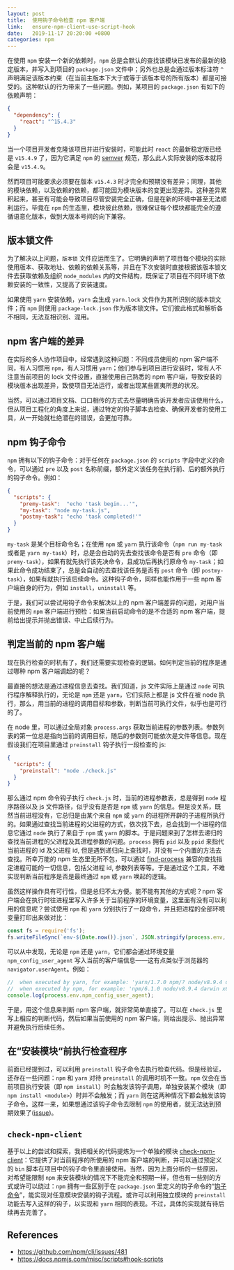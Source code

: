 ```yaml
---
layout: post
title:  使用钩子命令检查 npm 客户端
link:   ensure-npm-client-use-script-hook
date:   2019-11-17 20:20:00 +0800
categories: npm
---
```


在使用 `npm` 安装一个新的依赖时，`npm` 总是会默认的查找该模块已发布的最新的稳定版本，并写入到项目的 `package.json` 文件中；另外也总是会通过版本标注符 `^` 声明满足该版本约束（在当前主版本下大于或等于该版本号的所有版本）都是可接受的。这种默认的行为带来了一些问题。例如，某项目的 `package.json` 有如下的依赖声明：

```json
{
  "dependency": {
    "react": "^15.4.3"
  }
}
```

当一个项目开发者克隆该项目并进行安装时，可能此时 `react` 的最新稳定版已经是 `v15.4.9` 了，因为它满足 `npm` 的 [semver](https://docs.npmjs.com/misc/semver) 规范，那么此人实际安装的版本就将会是 `v15.4.9`。

然而项目可能要求必须要在版本 `v15.4.3` 时才完全和预期没有差异；同理，其他的模块依赖，以及依赖的依赖，都可能因为模块版本的变更出现差异。这种差异累积起来，甚至有可能会导致项目尽管安装完全正确，但是在新的环境中甚至无法顺利运行。毕竟在 `npm` 的生态里，模块彼此依赖，很难保证每个模块都能完全的遵循语意化版本，做到大版本号间的向下兼容。

## 版本锁文件

为了解决以上问题，`版本锁` 文件应运而生了。它明确的声明了项目每个模块的实际使用版本、获取地址、依赖的依赖关系等，并且在下次安装时直接根据该版本锁文件去获取依赖及组织 `node_modules` 内的文件结构，既保证了项目在不同环境下依赖安装的一致性，又提高了安装速度。

如果使用 `yarn` 安装依赖，`yarn` 会生成 `yarn.lock` 文件作为其所识别的版本锁文件；而 `npm` 则使用 `package-lock.json` 作为版本锁文件。它们彼此格式和解析各不相同，无法互相识别、混用。

## npm 客户端的差异

在实际的多人协作项目中，经常遇到这种问题：不同成员使用的 npm 客户端不同，有人习惯用 `npm`，有人习惯用 `yarn`；他们参与到项目进行安装时，常有人不注意当前项目的 lock 文件设置，直接使用自己熟悉的 npm 客户端，导致安装的模块版本出现差异，致使项目无法运行，或者出现某些匪夷所思的状况。

当然，可以通过项目文档、口口相传的方式去尽量明确告诉开发者应该使用什么，但从项目工程化的角度上来说，通过特定的钩子脚本去检查、确保开发者的使用工具，从一开始就杜绝潜在的错误，会更加可靠。

## npm 钩子命令

`npm` 拥有以下的钩子命令：对于任何在 `package.json` 的 `scripts` 字段中定义的命令，可以通过 `pre` 以及 `post` 名称前缀，额外定义该任务在执行前、后的额外执行的钩子命令。例如：

```json
{
  "scripts": {
    "premy-task":  "echo 'task begin...'",
    "my-task": "node my-task.js",
    "postmy-task": "echo 'task completed!'"
  }
}
```

`my-task` 是某个目标命令名；在使用 `npm` 或 `yarn` 执行该命令（`npm run my-task` 或者是 `yarn my-task`）时，总是会自动的先去查找该命令是否有 `pre` 命令（即 `premy-task`），如果有就先执行该先决命令，且成功后再执行原命令 `my-task`；如果此命令成功结束了，总是会自动的去查找该任务是否有 `post` 命令（即 `postmy-task`），如果有就执行该后续命令。这种钩子命令，同样也能作用于一些 npm 客户端自身的行为，例如 `install`，`uninstall` 等。

于是，我们可以尝试用钩子命令来解决以上的 npm 客户端差异的问题，对用户当前使用的 `npm` 客户端进行预检：如果当前启动命令的是不合适的 npm 客户端，提前给出提示并抛出错误、中止后续行为。

## 判定当前的 npm 客户端

现在执行检查的时机有了，我们还需要实现检查的逻辑。如何判定当前的程序是通过哪种 npm 客户端调起的呢？

最直接的想法是通过进程信息去查找。我们知道，js 文件实际上是通过 `node` 可执行程序解释执行的，无论是 `npm` 还是 `yarn`，它们实际上都是 js 文件在被 node 执行，那么，用当前的进程的调用目标和参数，判断当前可执行文件，似乎也是可行的了。

在 node 里，可以通过全局对象 `process.args` 获取当前进程的参数列表。参数列表的第一位总是指向当前的调用目标，随后的参数则可能依次是文件等信息。现在假设我们在项目里通过 `preinstall` 钩子执行一段检查的 js:

```json
{
  "scripts": {
    "preinstall": "node ./check.js"
  }
}
```

那么通过 npm 命令钩子执行 `check.js` 时，当前的进程参数表，总是得到 `node` 程序路径以及 js 文件路径，似乎没有是否是 `npm` 或 `yarn` 的信息。但是没关系，既然当前进程没有，它总归是由某个来自 `npm` 或 `yarn` 的进程所开辟的子进程所执行的。如果通过查找当前进程的父进程的方式，依次找下去，总会找到一个进程的信息它通过 `node` 执行了来自于 `npm` 或 `yarn` 的脚本。于是问题来到了怎样去递归的查找当前进程的父进程及其进程参数的问题。`process` 拥有 `pid` 以及 `ppid` 来指代当前进程的 id 及父进程 id, 但是遇到递归向上查找时，并没有一个内置的方法去查找。所幸万能的 npm 生态里无所不包，可以通过 [find-process](https://github.com/yibn2008/find-process) 兼容的查找指定进程可能的一切信息，包括父进程 id, 参数列表等等。于是通过这个工具，不难实现判断当前程序是否是最终通过 `npm` 或 `yarn` 唤起的逻辑。

虽然这样操作具有可行性，但是总归不太方便。能不能有其他的方式呢？npm 客户端会在执行时往进程里写入许多关于当前程序的环境变量，这里面有没有可以利用的信息呢？尝试使用 `npm` 和 `yarn` 分别执行了一段命令，并且把进程的全部环境变量打印出来做对比：

```javascript
const fs = require('fs');
fs.writeFileSync(`env-${Date.now()}.json`, JSON.stringify(process.env, null, 2));
```

可以从中发现，无论是 `npm` 还是 `yarn`，它们都会通过环境变量 `npm_config_user_agent` 写入当前的客户端信息——这有点类似于浏览器的 `navigator.userAgent`。例如：

```javascript
//  when executed by yarn, for example: 'yarn/1.7.0 npm/? node/v8.9.4 darwin x64'
//  when executed by npm, for example: 'npm/6.1.0 node/v8.9.4 darwin x64'
console.log(process.env.npm_config_user_agent);
```

于是，用这个信息来判断 npm 客户端，就非常简单直接了。可以在 `check.js` 里写上相应的判断代码，然后如果当前使用的 npm 客户端，则给出提示、抛出异常并避免执行后续任务。

## 在“安装模块“前执行检查程序

前面已经提到过，可以利用 `preinstall` 钩子命令去执行检查代码。但是经验证，还存在一些问题：`npm` 和 `yarn` 对待 `preinstall` 的调用时机不一致。`npm` 仅会在当前项目执行安装（即 `npm install`）时会触发该钩子调用，单独安装某个模块（即 `npm install <module>`）时并不会触发；而 `yarn` 则在这两种情况下都会触发该钩子命令。这样一来，如果想通过该钩子命令去限制 `npm` 的使用者，就无法达到预期效果了([issue](https://github.com/npm/cli/issues/481))。

## `check-npm-client`

基于以上的尝试和探索，我把相关的代码提炼为一个单独的模块 [check-npm-client](https://github.com/aprilandjan/check-npm-client)：它提供了对当前程序的所使用的 npm 客户端的判断，并可以通过预定义的 `bin` 脚本在项目中的钩子命令里直接使用。当然，因为上面分析的一些原因，对希望能限制 `npm` 来安装模块的情况下不能完全和预期一样，但也有一些别的方式或许可以绕过：`npm` 拥有一些区别于在 `package.json` 里定义的钩子命令的“[钩子命令](https://docs.npmjs.com/misc/scripts#hook-scripts)”，能实现对任意模块安装的钩子流程。或许可以利用独立模块的 `preinstall` 功能去写入这样的钩子，以实现和 `yarn` 相同的表现。不过，具体的实现就有待后续再去完善了。

## References

- <https://github.com/npm/cli/issues/481>
- <https://docs.npmjs.com/misc/scripts#hook-scripts>
